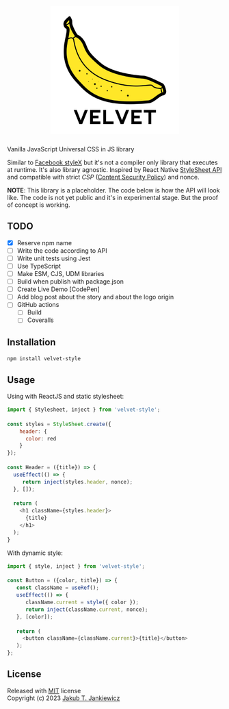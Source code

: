 <h1 align="center">
  <img src="https://github.com/jcubic/velvet/blob/master/.github/assets/logo.svg?raw=true"
       width="300"
       alt="Logo of Velvet library - it represents a Yellow Banana and Text Velvet with the name of the library" />
</h1>

Vanilla JavaScript Universal CSS in JS library

Similar to [Facebook styleX](https://stylexjs.com/) but it's not a compiler only
library that executes at runtime.  It's also library agnostic. Inspired by React Native
[StyleSheet API](https://reactnative.dev/docs/stylesheet) and compatible with strict *CSP*
([Content Security Policy](https://developer.mozilla.org/en-US/docs/Web/HTTP/CSP)) and
nonce.

**NOTE**: This library is a placeholder. The code below is how the API will look like.
The code is not yet public and it's in experimental stage. But the proof of concept
is working.

## TODO
- [x] Reserve npm name
- [ ] Write the code according to API
- [ ] Write unit tests using Jest
- [ ] Use TypeScript
- [ ] Make ESM, CJS, UDM libraries
- [ ] Build when publish with package.json
- [ ] Create Live Demo [CodePen]
- [ ] Add blog post about the story and about the logo origin
- [ ] GitHub actions
  - [ ] Build
  - [ ] Coveralls

## Installation

```
npm install velvet-style
```

## Usage

Using with ReactJS and static stylesheet:

```javascript
import { Stylesheet, inject } from 'velvet-style';

const styles = StyleSheet.create({
    header: {
      color: red
    }
});

const Header = ({title}) => {
  useEffect(() => {
     return inject(styles.header, nonce);
  }, []);

  return (
    <h1 className={styles.header}>
      {title}
    </h1>
  );
}
```

With dynamic style:

```javascript
import { style, inject } from 'velvet-style';

const Button = ({color, title}) => {
   const className = useRef();
   useEffect(() => {
      className.current = style({ color });
      return inject(className.current, nonce);
   }, [color]);

   return (
     <button className={className.current}>{title}</button>
   );
};
```

## License

Released with [MIT](http://opensource.org/licenses/MIT) license<br/>
Copyright (c) 2023 [Jakub T. Jankiewicz](https://jakub.jankiewicz.org)

